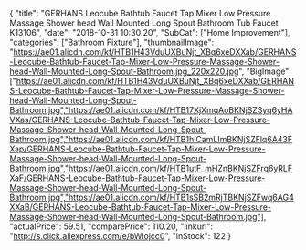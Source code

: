 {
	"title": "GERHANS Leocube Bathtub Faucet Tap Mixer  Low Pressure Massage Shower head Wall Mounted Long Spout Bathroom Tub Faucet K13106",
	"date": "2018-10-31 10:30:20",
	"SubCat": ["Home Improvement"],
	"categories": ["Bathroom Fixture"],
	"thumbnailImage": "https://ae01.alicdn.com/kf/HTB1H43VduUXBuNjt_XBq6xeDXXab/GERHANS-Leocube-Bathtub-Faucet-Tap-Mixer-Low-Pressure-Massage-Shower-head-Wall-Mounted-Long-Spout-Bathroom.jpg_220x220.jpg",
	"BigImage": ["https://ae01.alicdn.com/kf/HTB1H43VduUXBuNjt_XBq6xeDXXab/GERHANS-Leocube-Bathtub-Faucet-Tap-Mixer-Low-Pressure-Massage-Shower-head-Wall-Mounted-Long-Spout-Bathroom.jpg","https://ae01.alicdn.com/kf/HTB17XjXmqAoBKNjSZSyq6yHAVXas/GERHANS-Leocube-Bathtub-Faucet-Tap-Mixer-Low-Pressure-Massage-Shower-head-Wall-Mounted-Long-Spout-Bathroom.jpg","https://ae01.alicdn.com/kf/HTB1hiCamLImBKNjSZFlq6A43FXap/GERHANS-Leocube-Bathtub-Faucet-Tap-Mixer-Low-Pressure-Massage-Shower-head-Wall-Mounted-Long-Spout-Bathroom.jpg","https://ae01.alicdn.com/kf/HTB1utF_mHZnBKNjSZFrq6yRLFXaF/GERHANS-Leocube-Bathtub-Faucet-Tap-Mixer-Low-Pressure-Massage-Shower-head-Wall-Mounted-Long-Spout-Bathroom.jpg","https://ae01.alicdn.com/kf/HTB1sSB2mRjTBKNjSZFwq6AG4XXaB/GERHANS-Leocube-Bathtub-Faucet-Tap-Mixer-Low-Pressure-Massage-Shower-head-Wall-Mounted-Long-Spout-Bathroom.jpg"],
	"actualPrice": 59.51,
	"comparePrice": 110.20,
	"linkurl": "http://s.click.aliexpress.com/e/bWlojcc0",
	"inStock": 122
}
